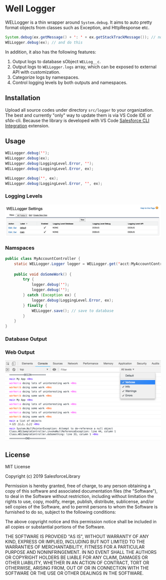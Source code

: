 # Well Logger
WELLogger is a thin wrapper around `System.debug`. It aims to auto pretty format objects from classes such as Exception, and HttpResponse etc.
```java
System.debug(ex.getMessage() + ': ' + ex.getStackTrackMessage()); // no more this
WELLogger.debug(ex); // and do this
```
In addition, it also has the following features:
1. Output logs to database sObject `WELLog__c`.
2. Output logs to `WELLogger.logs` array, which can be exposed to external API with customization.
3. Categorize logs by namespaces.
4. Control logging levels by both outputs and namespaces.

## Installation
Upload all source codes under directory `src/logger` to your organization. The best and currently "only" way to update them is via VS Code IDE or sfdx-cli. Because the library is developed with VS Code [Salesforce CLI Integration](https://marketplace.visualstudio.com/items?itemName=salesforce.salesforcedx-vscode-core) extension.

## Usage

```java
WELLogger.debug('');
WELLogger.debug(ex);
WELLogger.debug(LoggingLevel.Error, '');
WELLogger.debug(LoggingLevel.Error, ex);
```

```java
WELLogger.debug('', ex);
WELLogger.debug(LoggingLevel.Error, '', ex);
```

### Logging Levels
![settings.png](doc/settings.png)


### Namspaces

```java
public class MyAccountController {
    static WELLogger.Logger logger = WELLogger.get('acct:MyAccountController');

    public void doSomeWork() {
        try {
            logger.debug('');
            logger.debug('');
        } catch (Exception ex) {
            logger.debug(LoggingLevel.Error, ex);
        } finally {
            WELLogger.save(); // save to database
        }
    }
}
```

### Database Output

### Web Output

![console.png](doc/console.png)

## License
MIT License

Copyright (c) 2019 SalesforceLibrary

Permission is hereby granted, free of charge, to any person obtaining a copy
of this software and associated documentation files (the "Software"), to deal
in the Software without restriction, including without limitation the rights
to use, copy, modify, merge, publish, distribute, sublicense, and/or sell
copies of the Software, and to permit persons to whom the Software is
furnished to do so, subject to the following conditions:

The above copyright notice and this permission notice shall be included in all
copies or substantial portions of the Software.

THE SOFTWARE IS PROVIDED "AS IS", WITHOUT WARRANTY OF ANY KIND, EXPRESS OR
IMPLIED, INCLUDING BUT NOT LIMITED TO THE WARRANTIES OF MERCHANTABILITY,
FITNESS FOR A PARTICULAR PURPOSE AND NONINFRINGEMENT. IN NO EVENT SHALL THE
AUTHORS OR COPYRIGHT HOLDERS BE LIABLE FOR ANY CLAIM, DAMAGES OR OTHER
LIABILITY, WHETHER IN AN ACTION OF CONTRACT, TORT OR OTHERWISE, ARISING FROM,
OUT OF OR IN CONNECTION WITH THE SOFTWARE OR THE USE OR OTHER DEALINGS IN THE
SOFTWARE.


